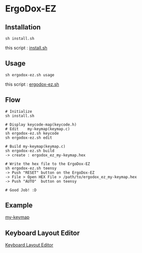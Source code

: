 # ErgoDox-EZ

## Installation

    sh install.sh

this script : [install.sh](https://github.com/ghsable/dotfiles/blob/master/bin/ergodox-ez/install.sh)

## Usage

    sh ergodox-ez.sh usage

this script : [ergodox-ez.sh](https://github.com/ghsable/dotfiles/blob/master/bin/ergodox-ez/ergodox-ez.sh)

## Flow

    # Initialize
    sh install.sh

    # Display keycode-map(keycode.h)
    # Edit    my-keymap(keymap.c)
    sh ergodox-ez.sh keycode
    sh ergodox-ez.sh edit

    # Build my-keymap(keymap.c)
    sh ergodox-ez.sh build
    -> create : ergodox_ez_my-keymap.hex

    # Write the hex file to the ErgoDox-EZ
    sh ergodox-ez.sh teensy
    -> Push "RESET" button on the ErgoDox-EZ
    -> File > Open HEX File > /path/to/ergodox_ez_my-keymap.hex
    -> Push "AUTO"  button on teensy

    # Good Job! :D

## Example

[my-keymap](https://github.com/ghsable/dotfiles/blob/master/bin/ergodox-ez/my-keymap/README.md)

## Keyboard Layout Editor

[Keyboard Layout Editor](http://www.keyboard-layout-editor.com/)

